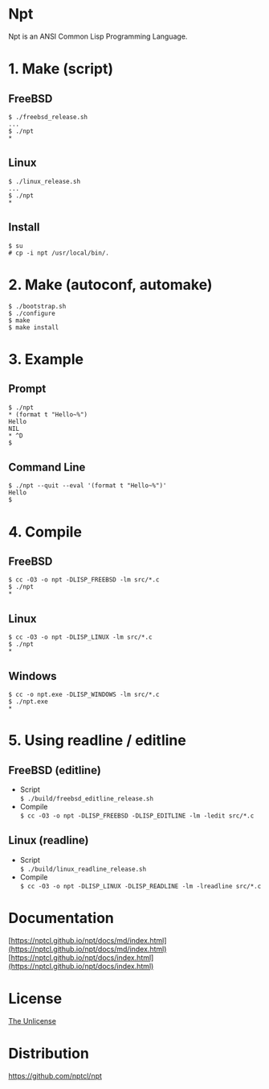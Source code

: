 # Npt
Npt is an ANSI Common Lisp Programming Language.


# 1. Make (script)
## FreeBSD
```
$ ./freebsd_release.sh
...
$ ./npt
*
```

## Linux
```
$ ./linux_release.sh
...
$ ./npt
*
```

## Install
```
$ su
# cp -i npt /usr/local/bin/.
```


# 2. Make (autoconf, automake)
```
$ ./bootstrap.sh
$ ./configure
$ make
$ make install
```


# 3. Example
## Prompt
```
$ ./npt
* (format t "Hello~%")
Hello
NIL
* ^D
$
```

## Command Line
```
$ ./npt --quit --eval '(format t "Hello~%")'
Hello
$
```


# 4. Compile
## FreeBSD
```
$ cc -O3 -o npt -DLISP_FREEBSD -lm src/*.c
$ ./npt
*
```

## Linux
```
$ cc -O3 -o npt -DLISP_LINUX -lm src/*.c
$ ./npt
*
```

## Windows
```
$ cc -o npt.exe -DLISP_WINDOWS -lm src/*.c
$ ./npt.exe
*
```


# 5. Using readline / editline
## FreeBSD (editline)
- Script  
  `$ ./build/freebsd_editline_release.sh`
- Compile  
  `$ cc -O3 -o npt -DLISP_FREEBSD -DLISP_EDITLINE -lm -ledit src/*.c`

## Linux (readline)
- Script  
  `$ ./build/linux_readline_release.sh`
- Compile  
  `$ cc -O3 -o npt -DLISP_LINUX -DLISP_READLINE -lm -lreadline src/*.c`


# Documentation

[https://nptcl.github.io/npt/docs/md/index.html](https://nptcl.github.io/npt/docs/md/index.html)  
[https://nptcl.github.io/npt/docs/index.html](https://nptcl.github.io/npt/docs/index.html)


# License
[The Unlicense](LICENSE)


# Distribution
https://github.com/nptcl/npt
